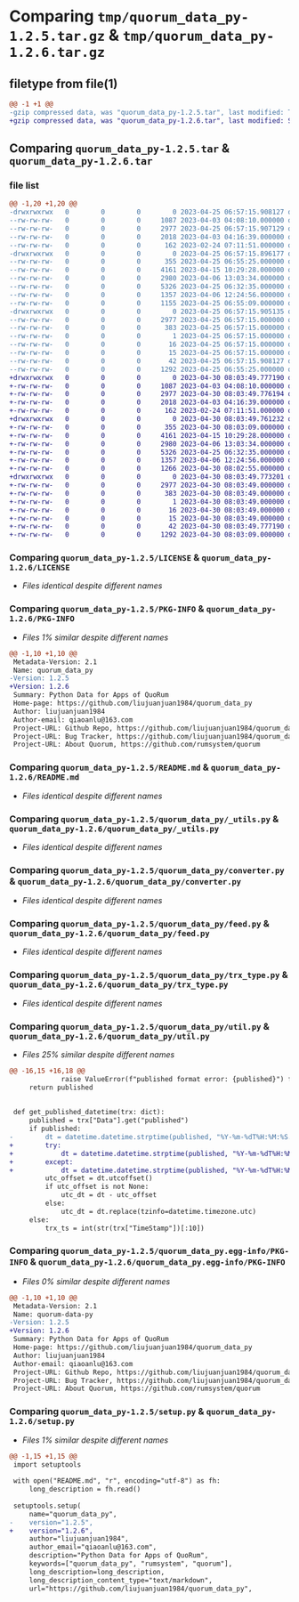 # Comparing `tmp/quorum_data_py-1.2.5.tar.gz` & `tmp/quorum_data_py-1.2.6.tar.gz`

## filetype from file(1)

```diff
@@ -1 +1 @@
-gzip compressed data, was "quorum_data_py-1.2.5.tar", last modified: Tue Apr 25 06:57:15 2023, max compression
+gzip compressed data, was "quorum_data_py-1.2.6.tar", last modified: Sun Apr 30 08:03:49 2023, max compression
```

## Comparing `quorum_data_py-1.2.5.tar` & `quorum_data_py-1.2.6.tar`

### file list

```diff
@@ -1,20 +1,20 @@
-drwxrwxrwx   0        0        0        0 2023-04-25 06:57:15.908127 quorum_data_py-1.2.5/
--rw-rw-rw-   0        0        0     1087 2023-04-03 04:08:10.000000 quorum_data_py-1.2.5/LICENSE
--rw-rw-rw-   0        0        0     2977 2023-04-25 06:57:15.907129 quorum_data_py-1.2.5/PKG-INFO
--rw-rw-rw-   0        0        0     2018 2023-04-03 04:16:39.000000 quorum_data_py-1.2.5/README.md
--rw-rw-rw-   0        0        0      162 2023-02-24 07:11:51.000000 quorum_data_py-1.2.5/pyproject.toml
-drwxrwxrwx   0        0        0        0 2023-04-25 06:57:15.896177 quorum_data_py-1.2.5/quorum_data_py/
--rw-rw-rw-   0        0        0      355 2023-04-25 06:55:25.000000 quorum_data_py-1.2.5/quorum_data_py/__init__.py
--rw-rw-rw-   0        0        0     4161 2023-04-15 10:29:28.000000 quorum_data_py-1.2.5/quorum_data_py/_utils.py
--rw-rw-rw-   0        0        0     2980 2023-04-06 13:03:34.000000 quorum_data_py-1.2.5/quorum_data_py/converter.py
--rw-rw-rw-   0        0        0     5326 2023-04-25 06:32:35.000000 quorum_data_py-1.2.5/quorum_data_py/feed.py
--rw-rw-rw-   0        0        0     1357 2023-04-06 12:24:56.000000 quorum_data_py-1.2.5/quorum_data_py/trx_type.py
--rw-rw-rw-   0        0        0     1155 2023-04-25 06:55:09.000000 quorum_data_py-1.2.5/quorum_data_py/util.py
-drwxrwxrwx   0        0        0        0 2023-04-25 06:57:15.905135 quorum_data_py-1.2.5/quorum_data_py.egg-info/
--rw-rw-rw-   0        0        0     2977 2023-04-25 06:57:15.000000 quorum_data_py-1.2.5/quorum_data_py.egg-info/PKG-INFO
--rw-rw-rw-   0        0        0      383 2023-04-25 06:57:15.000000 quorum_data_py-1.2.5/quorum_data_py.egg-info/SOURCES.txt
--rw-rw-rw-   0        0        0        1 2023-04-25 06:57:15.000000 quorum_data_py-1.2.5/quorum_data_py.egg-info/dependency_links.txt
--rw-rw-rw-   0        0        0       16 2023-04-25 06:57:15.000000 quorum_data_py-1.2.5/quorum_data_py.egg-info/requires.txt
--rw-rw-rw-   0        0        0       15 2023-04-25 06:57:15.000000 quorum_data_py-1.2.5/quorum_data_py.egg-info/top_level.txt
--rw-rw-rw-   0        0        0       42 2023-04-25 06:57:15.908127 quorum_data_py-1.2.5/setup.cfg
--rw-rw-rw-   0        0        0     1292 2023-04-25 06:55:25.000000 quorum_data_py-1.2.5/setup.py
+drwxrwxrwx   0        0        0        0 2023-04-30 08:03:49.777190 quorum_data_py-1.2.6/
+-rw-rw-rw-   0        0        0     1087 2023-04-03 04:08:10.000000 quorum_data_py-1.2.6/LICENSE
+-rw-rw-rw-   0        0        0     2977 2023-04-30 08:03:49.776194 quorum_data_py-1.2.6/PKG-INFO
+-rw-rw-rw-   0        0        0     2018 2023-04-03 04:16:39.000000 quorum_data_py-1.2.6/README.md
+-rw-rw-rw-   0        0        0      162 2023-02-24 07:11:51.000000 quorum_data_py-1.2.6/pyproject.toml
+drwxrwxrwx   0        0        0        0 2023-04-30 08:03:49.761232 quorum_data_py-1.2.6/quorum_data_py/
+-rw-rw-rw-   0        0        0      355 2023-04-30 08:03:09.000000 quorum_data_py-1.2.6/quorum_data_py/__init__.py
+-rw-rw-rw-   0        0        0     4161 2023-04-15 10:29:28.000000 quorum_data_py-1.2.6/quorum_data_py/_utils.py
+-rw-rw-rw-   0        0        0     2980 2023-04-06 13:03:34.000000 quorum_data_py-1.2.6/quorum_data_py/converter.py
+-rw-rw-rw-   0        0        0     5326 2023-04-25 06:32:35.000000 quorum_data_py-1.2.6/quorum_data_py/feed.py
+-rw-rw-rw-   0        0        0     1357 2023-04-06 12:24:56.000000 quorum_data_py-1.2.6/quorum_data_py/trx_type.py
+-rw-rw-rw-   0        0        0     1266 2023-04-30 08:02:55.000000 quorum_data_py-1.2.6/quorum_data_py/util.py
+drwxrwxrwx   0        0        0        0 2023-04-30 08:03:49.773201 quorum_data_py-1.2.6/quorum_data_py.egg-info/
+-rw-rw-rw-   0        0        0     2977 2023-04-30 08:03:49.000000 quorum_data_py-1.2.6/quorum_data_py.egg-info/PKG-INFO
+-rw-rw-rw-   0        0        0      383 2023-04-30 08:03:49.000000 quorum_data_py-1.2.6/quorum_data_py.egg-info/SOURCES.txt
+-rw-rw-rw-   0        0        0        1 2023-04-30 08:03:49.000000 quorum_data_py-1.2.6/quorum_data_py.egg-info/dependency_links.txt
+-rw-rw-rw-   0        0        0       16 2023-04-30 08:03:49.000000 quorum_data_py-1.2.6/quorum_data_py.egg-info/requires.txt
+-rw-rw-rw-   0        0        0       15 2023-04-30 08:03:49.000000 quorum_data_py-1.2.6/quorum_data_py.egg-info/top_level.txt
+-rw-rw-rw-   0        0        0       42 2023-04-30 08:03:49.777190 quorum_data_py-1.2.6/setup.cfg
+-rw-rw-rw-   0        0        0     1292 2023-04-30 08:03:09.000000 quorum_data_py-1.2.6/setup.py
```

### Comparing `quorum_data_py-1.2.5/LICENSE` & `quorum_data_py-1.2.6/LICENSE`

 * *Files identical despite different names*

### Comparing `quorum_data_py-1.2.5/PKG-INFO` & `quorum_data_py-1.2.6/PKG-INFO`

 * *Files 1% similar despite different names*

```diff
@@ -1,10 +1,10 @@
 Metadata-Version: 2.1
 Name: quorum_data_py
-Version: 1.2.5
+Version: 1.2.6
 Summary: Python Data for Apps of QuoRum
 Home-page: https://github.com/liujuanjuan1984/quorum_data_py
 Author: liujuanjuan1984
 Author-email: qiaoanlu@163.com
 Project-URL: Github Repo, https://github.com/liujuanjuan1984/quorum_data_py
 Project-URL: Bug Tracker, https://github.com/liujuanjuan1984/quorum_data_py/issues
 Project-URL: About Quorum, https://github.com/rumsystem/quorum
```

### Comparing `quorum_data_py-1.2.5/README.md` & `quorum_data_py-1.2.6/README.md`

 * *Files identical despite different names*

### Comparing `quorum_data_py-1.2.5/quorum_data_py/_utils.py` & `quorum_data_py-1.2.6/quorum_data_py/_utils.py`

 * *Files identical despite different names*

### Comparing `quorum_data_py-1.2.5/quorum_data_py/converter.py` & `quorum_data_py-1.2.6/quorum_data_py/converter.py`

 * *Files identical despite different names*

### Comparing `quorum_data_py-1.2.5/quorum_data_py/feed.py` & `quorum_data_py-1.2.6/quorum_data_py/feed.py`

 * *Files identical despite different names*

### Comparing `quorum_data_py-1.2.5/quorum_data_py/trx_type.py` & `quorum_data_py-1.2.6/quorum_data_py/trx_type.py`

 * *Files identical despite different names*

### Comparing `quorum_data_py-1.2.5/quorum_data_py/util.py` & `quorum_data_py-1.2.6/quorum_data_py/util.py`

 * *Files 25% similar despite different names*

```diff
@@ -16,15 +16,18 @@
             raise ValueError(f"published format error: {published}") from e
     return published
 
 
 def get_published_datetime(trx: dict):
     published = trx["Data"].get("published")
     if published:
-        dt = datetime.datetime.strptime(published, "%Y-%m-%dT%H:%M:%S.%fZ")
+        try:
+            dt = datetime.datetime.strptime(published, "%Y-%m-%dT%H:%M:%S%z")
+        except:
+            dt = datetime.datetime.strptime(published, "%Y-%m-%dT%H:%M:%S.%fZ")
         utc_offset = dt.utcoffset()
         if utc_offset is not None:
             utc_dt = dt - utc_offset
         else:
             utc_dt = dt.replace(tzinfo=datetime.timezone.utc)
     else:
         trx_ts = int(str(trx["TimeStamp"])[:10])
```

### Comparing `quorum_data_py-1.2.5/quorum_data_py.egg-info/PKG-INFO` & `quorum_data_py-1.2.6/quorum_data_py.egg-info/PKG-INFO`

 * *Files 0% similar despite different names*

```diff
@@ -1,10 +1,10 @@
 Metadata-Version: 2.1
 Name: quorum-data-py
-Version: 1.2.5
+Version: 1.2.6
 Summary: Python Data for Apps of QuoRum
 Home-page: https://github.com/liujuanjuan1984/quorum_data_py
 Author: liujuanjuan1984
 Author-email: qiaoanlu@163.com
 Project-URL: Github Repo, https://github.com/liujuanjuan1984/quorum_data_py
 Project-URL: Bug Tracker, https://github.com/liujuanjuan1984/quorum_data_py/issues
 Project-URL: About Quorum, https://github.com/rumsystem/quorum
```

### Comparing `quorum_data_py-1.2.5/setup.py` & `quorum_data_py-1.2.6/setup.py`

 * *Files 1% similar despite different names*

```diff
@@ -1,15 +1,15 @@
 import setuptools
 
 with open("README.md", "r", encoding="utf-8") as fh:
     long_description = fh.read()
 
 setuptools.setup(
     name="quorum_data_py",
-    version="1.2.5",
+    version="1.2.6",
     author="liujuanjuan1984",
     author_email="qiaoanlu@163.com",
     description="Python Data for Apps of QuoRum",
     keywords=["quorum_data_py", "rumsystem", "quorum"],
     long_description=long_description,
     long_description_content_type="text/markdown",
     url="https://github.com/liujuanjuan1984/quorum_data_py",
```

